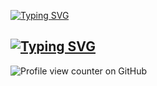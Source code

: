 [![Typing SVG](https://readme-typing-svg.demolab.com?font=Fira+Code&pause=1000&size=30&color=27F747&center=true&width=1000&lines=Dias+Salakhutdinov)](https://git.io/typing-svg)
## [![Typing SVG](https://readme-typing-svg.demolab.com?font=Fira+Code&pause=1000&color=27F747&center=true&width=1000&lines=Python+Developer)](https://git.io/typing-svg)
![Profile view counter on GitHub](https://komarev.com/ghpvc/?username=dddiias)

<!--
**dddiias/dddiias** is a ✨ _special_ ✨ repository because its `README.md` (this file) appears on your GitHub profile.

Here are some ideas to get you started:

- 🔭 I’m currently working on ...
- 🌱 I’m currently learning ...
- 👯 I’m looking to collaborate on ...
- 🤔 I’m looking for help with ...
- 💬 Ask me about ...
- 📫 How to reach me: ...
- 😄 Pronouns: ...
- ⚡ Fun fact: ...
-->
